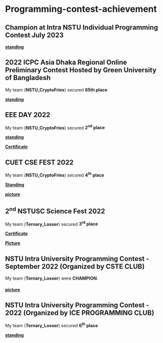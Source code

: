 # Programming-contest-achievement


 ## Champion at Intra NSTU Individual Programming Contest July 2023
[**standing**](https://www.hackerrank.com/contests/intra-nstu-individual-programming-contest-july-2023/leaderboard)

## 2022 ICPC Asia Dhaka Regional Online Preliminary Contest Hosted by Green University of Bangladesh
My team (**NSTU_CryptoFries**) secured **65th place**

[**standing**](https://algo.codemarshal.org/contests/icpc-dhaka-22-preli/standings?fbclid=IwAR2wE4YMLbNszt97-6hMGJWFLnMtidVWniefDbbCRLvtoR8z-vURX7CR92c)


## EEE DAY 2022
My team (**NSTU_CryptoFries**) secured **2<sup>nd</sup> place**

[**standing**](https://github.com/A-R-Rony/Programming-contest-achievement/blob/main/eee%20day%20standing.jpg)

[**Certificate**](https://github.com/A-R-Rony/Programming-contest-achievement/blob/main/eee%20day%20certificate.jpg)


## CUET CSE FEST 2022 
My team (**NSTU_CryptoFries**) secured **4<sup>th</sup> place**

[**Standing**](https://toph.co/c/cuet-cse-fest-2022-inter-university-divisional/standings)

[**picture**](https://github.com/A-R-Rony/Programming-contest-achievement/blob/main/cuet%20cse%20fest%202022.jpg)
## 2<sup>nd</sup> NSTUSC Science Fest 2022
My team (**Ternary_Losser**) secured **3<sup>rd</sup> place** 

[**Certificate**](https://github.com/A-R-Rony/Programming-contest-achievement/blob/main/science%20fest%202022%20certificate.jpg)

[**Picture**](https://github.com/A-R-Rony/Programming-contest-achievement/blob/main/science%20fest%202022.jpg)

## NSTU Intra University Programming Contest - September 2022 (Organized by CSTE CLUB)
My team (**Ternary_Losser**) were **CHAMPION**.
#### [picture](https://github.com/A-R-Rony/Programming-contest-achievement/blob/main/image%201.jpg)

## NSTU Intra University Programming Contest - 2022 (Organized by ICE PROGRAMMING CLUB)
My team (**Ternary_Losser**) secured **6<sup>th</sup> place**

[**standing**](https://www.hackerrank.com/contests/nstu-intra-university-programming-contest-2022-icepc/leaderboard?fbclid=IwAR1Tpw0iKxcHlh3dlJRvWxXt49b521A6kkqZquoAluSE-N4CmxVhHrOFxGE)



